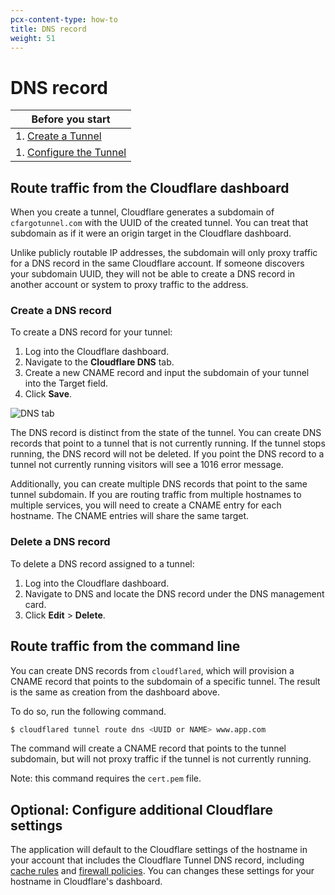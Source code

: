 ```yaml
---
pcx-content-type: how-to
title: DNS record
weight: 51
---
```


# DNS record

| Before you start                                                                   |
| ---------------------------------------------------------------------------------- |
| 1. [Create a Tunnel](/cloudflare-one/connections/connect-apps/create-tunnel/)      |
| 1. [Configure the Tunnel](/cloudflare-one/connections/connect-apps/configuration/) |

## Route traffic from the Cloudflare dashboard

When you create a tunnel, Cloudflare generates a subdomain of `cfargotunnel.com` with the UUID of the created tunnel. You can treat that subdomain as if it were an origin target in the Cloudflare dashboard.

Unlike publicly routable IP addresses, the subdomain will only proxy traffic for a DNS record in the same Cloudflare account. If someone discovers your subdomain UUID, they will not be able to create a DNS record in another account or system to proxy traffic to the address.

### Create a DNS record

To create a DNS record for your tunnel:

1.  Log into the Cloudflare dashboard.
1.  Navigate to the **Cloudflare DNS** tab.
1.  Create a new CNAME record and input the subdomain of your tunnel into the Target field.
1.  Click **Save**.

![DNS tab](/cloudflare-one/static/documentation/connections/connect-apps/dns/dns-record.png)

The DNS record is distinct from the state of the tunnel. You can create DNS records that point to a tunnel that is not currently running. If the tunnel stops running, the DNS record will not be deleted. If you point the DNS record to a tunnel not currently running visitors will see a 1016 error message.

Additionally, you can create multiple DNS records that point to the same tunnel subdomain. If you are routing traffic from multiple hostnames to multiple services, you will need to create a CNAME entry for each hostname. The CNAME entries will share the same target.

### Delete a DNS record

To delete a DNS record assigned to a tunnel:

1.  Log into the Cloudflare dashboard.
1.  Navigate to DNS and locate the DNS record under the DNS management card.
1.  Click **Edit** > **Delete**.

## Route traffic from the command line

You can create DNS records from `cloudflared`, which will provision a CNAME record that points to the subdomain of a specific tunnel. The result is the same as creation from the dashboard above.

To do so, run the following command.

```sh
$ cloudflared tunnel route dns <UUID or NAME> www.app.com
```

The command will create a CNAME record that points to the tunnel subdomain, but will not proxy traffic if the tunnel is not currently running.

Note: this command requires the `cert.pem` file.

## Optional: Configure additional Cloudflare settings

The application will default to the Cloudflare settings of the hostname in your account that includes the Cloudflare Tunnel DNS record, including [cache rules](https://support.cloudflare.com/hc/en-us/articles/202775670-Customizing-Cloudflare-s-cache) and [firewall policies](/firewall/). You can changes these settings for your hostname in Cloudflare's dashboard.
